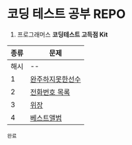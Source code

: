 # 코딩 테스트 공부 REPO

1. 프로그래머스 **코딩테스트 고득점 Kit**

|종류|문제|
|----|--|
|해시|--|
|1|[완주하지못한선수](https://programmers.co.kr/learn/courses/30/lessons/42576)|
|2|[전화번호 목록](https://programmers.co.kr/learn/courses/30/lessons/42577)|
|3|[위장](https://programmers.co.kr/learn/courses/30/lessons/42578)|
|4|[베스트앨범](https://programmers.co.kr/learn/courses/30/lessons/42579)|
```완료```
